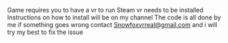 Game requires you to have a vr to run
Steam vr needs to be installed
Instructions on how to install will be on my channel
The code is all done by me 
 if something goes wrong contact Snowfoxvrreal@gmail.com and i will try my best to fix the issue
